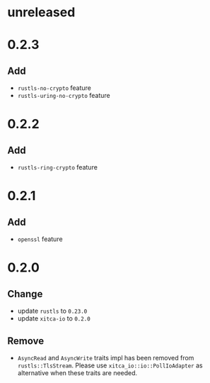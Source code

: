 # unreleased

# 0.2.3
## Add
- `rustls-no-crypto` feature
- `rustls-uring-no-crypto` feature

# 0.2.2
## Add
- `rustls-ring-crypto` feature

# 0.2.1
## Add
- `openssl` feature

# 0.2.0
## Change
- update `rustls` to `0.23.0`
- update `xitca-io` to `0.2.0`

## Remove
- `AsyncRead` and `AsyncWrite` traits impl has been removed from `rustls::TlsStream`. Please use `xitca_io::io::PollIoAdapter` as alternative when these traits are needed.
